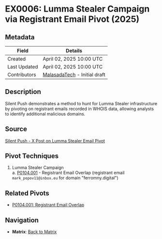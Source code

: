 # EX0006: Lumma Stealer Campaign via Registrant Email Pivot (2025)

## Metadata
| Field          | Details                                      |
|----------------|----------------------------------------------|
| Created        | April 02, 2025 10:00 UTC                    |
| Last Updated   | April 02, 2025 10:00 UTC                    |
| Contributors   | [MalasadaTech](../contributors.md#malasadatech) - Initial draft |

## Description
Silent Push demonstrates a method to hunt for Lumma Stealer infrastructure by pivoting on registrant emails recorded in WHOIS data, allowing analysts to identify additional malicious domains.

## Source
[Silent Push - X Post on Lumma Stealer Email Pivot](https://x.com/silentpush/status/1907037827356893692)

## Pivot Techniques
1. Lumma Stealer Campaign  
    a. [P0104.001](../pivotsP0104.001.md) - Registrant Email Overlap (registrant email `mark_popov11@inbox.eu` for domain "ferromny.digital")

## Related Pivots
- [P0104.001: Registrant Email Overlap](../pivots/P0104.001.md)

## Navigation
- **Matrix**: [Back to Matrix](../matrix.md)